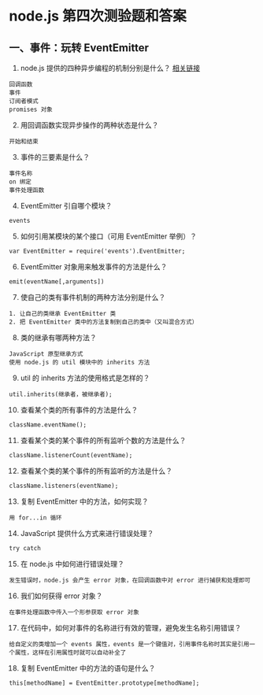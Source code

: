 # node.js 第四次测验题和答案

## 一、事件：玩转 EventEmitter

1. node.js 提供的四种异步编程的机制分别是什么？  [相关链接](http://www.ruanyifeng.com/blog/2012/12/asynchronous%EF%BC%BFjavascript.html)
```
回调函数
事件
订阅者模式
promises 对象
```
2. 用回调函数实现异步操作的两种状态是什么？
```
开始和结束
```
3. 事件的三要素是什么？  
```
事件名称
on 绑定
事件处理函数
```
4. EventEmitter 引自哪个模块？
```
events
```
5. 如何引用某模块的某个接口（可用 EventEmitter 举例）？
```
var EventEmitter = require('events').EventEmitter;
```
6. EventEmitter 对象用来触发事件的方法是什么？
```
emit(eventName[,arguments])
```
7. 使自己的类有事件机制的两种方法分别是什么？
```
1. 让自己的类继承 EventEmitter 类
2. 把 EventEmitter 类中的方法复制到自己的类中（又叫混合方式）
```
8. 类的继承有哪两种方法？
```
JavaScript 原型继承方式
使用 node.js 的 util 模块中的 inherits 方法
```
9. util 的 inherits 方法的使用格式是怎样的？
```
util.inherits(继承者，被继承者);
```
10. 查看某个类的所有事件的方法是什么？
```
className.eventName();
```
11. 查看某个类的某个事件的所有监听个数的方法是什么？
```
className.listenerCount(eventName);
```
12. 查看某个类的某个事件的所有监听的方法是什么？
```
className.listeners(eventName);
```
13. 复制 EventEmitter 中的方法，如何实现？
```
用 for...in 循环
```
14. JavaScript 提供什么方式来进行错误处理？  
```
try catch
```
15. 在 node.js 中如何进行错误处理？
```
发生错误时，node.js 会产生 error 对象，在回调函数中对 error 进行捕获和处理即可
```
16. 我们如何获得 error 对象？  
```
在事件处理函数中传入一个形参获取 error 对象
```
17. 在代码中，如何对事件的名称进行有效的管理，避免发生名称引用错误？
```
给自定义的类增加一个 events 属性，events 是一个键值对，引用事件名称时其实是引用一个属性，这样在引用属性时就可以自动补全了
```
18. 复制 EventEmitter 中的方法的语句是什么？  
```
this[methodName] = EventEmitter.prototype[methodName];
```	
